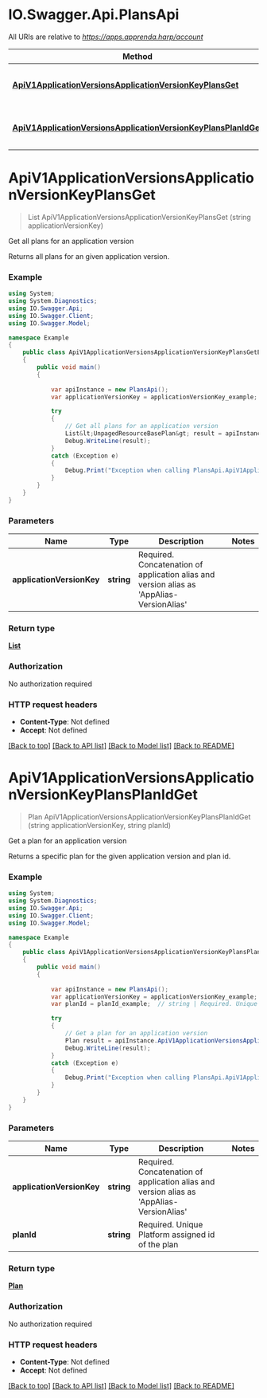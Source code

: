 # IO.Swagger.Api.PlansApi

All URIs are relative to *https://apps.apprenda.harp/account*

Method | HTTP request | Description
------------- | ------------- | -------------
[**ApiV1ApplicationVersionsApplicationVersionKeyPlansGet**](PlansApi.md#apiv1applicationversionsapplicationversionkeyplansget) | **GET** /api/v1/applicationVersions/{applicationVersionKey}/plans | Get all plans for an application version
[**ApiV1ApplicationVersionsApplicationVersionKeyPlansPlanIdGet**](PlansApi.md#apiv1applicationversionsapplicationversionkeyplansplanidget) | **GET** /api/v1/applicationVersions/{applicationVersionKey}/plans/{planId} | Get a plan for an application version


<a name="apiv1applicationversionsapplicationversionkeyplansget"></a>
# **ApiV1ApplicationVersionsApplicationVersionKeyPlansGet**
> List<UnpagedResourceBasePlan> ApiV1ApplicationVersionsApplicationVersionKeyPlansGet (string applicationVersionKey)

Get all plans for an application version

Returns all plans for an given application version.

### Example
```csharp
using System;
using System.Diagnostics;
using IO.Swagger.Api;
using IO.Swagger.Client;
using IO.Swagger.Model;

namespace Example
{
    public class ApiV1ApplicationVersionsApplicationVersionKeyPlansGetExample
    {
        public void main()
        {
            
            var apiInstance = new PlansApi();
            var applicationVersionKey = applicationVersionKey_example;  // string | Required. Concatenation of application alias and version alias as 'AppAlias-VersionAlias'

            try
            {
                // Get all plans for an application version
                List&lt;UnpagedResourceBasePlan&gt; result = apiInstance.ApiV1ApplicationVersionsApplicationVersionKeyPlansGet(applicationVersionKey);
                Debug.WriteLine(result);
            }
            catch (Exception e)
            {
                Debug.Print("Exception when calling PlansApi.ApiV1ApplicationVersionsApplicationVersionKeyPlansGet: " + e.Message );
            }
        }
    }
}
```

### Parameters

Name | Type | Description  | Notes
------------- | ------------- | ------------- | -------------
 **applicationVersionKey** | **string**| Required. Concatenation of application alias and version alias as &#39;AppAlias-VersionAlias&#39; | 

### Return type

[**List<UnpagedResourceBasePlan>**](UnpagedResourceBasePlan.md)

### Authorization

No authorization required

### HTTP request headers

 - **Content-Type**: Not defined
 - **Accept**: Not defined

[[Back to top]](#) [[Back to API list]](../README.md#documentation-for-api-endpoints) [[Back to Model list]](../README.md#documentation-for-models) [[Back to README]](../README.md)

<a name="apiv1applicationversionsapplicationversionkeyplansplanidget"></a>
# **ApiV1ApplicationVersionsApplicationVersionKeyPlansPlanIdGet**
> Plan ApiV1ApplicationVersionsApplicationVersionKeyPlansPlanIdGet (string applicationVersionKey, string planId)

Get a plan for an application version

Returns a specific plan for the given application version and plan id.

### Example
```csharp
using System;
using System.Diagnostics;
using IO.Swagger.Api;
using IO.Swagger.Client;
using IO.Swagger.Model;

namespace Example
{
    public class ApiV1ApplicationVersionsApplicationVersionKeyPlansPlanIdGetExample
    {
        public void main()
        {
            
            var apiInstance = new PlansApi();
            var applicationVersionKey = applicationVersionKey_example;  // string | Required. Concatenation of application alias and version alias as 'AppAlias-VersionAlias'
            var planId = planId_example;  // string | Required. Unique Platform assigned id of the plan

            try
            {
                // Get a plan for an application version
                Plan result = apiInstance.ApiV1ApplicationVersionsApplicationVersionKeyPlansPlanIdGet(applicationVersionKey, planId);
                Debug.WriteLine(result);
            }
            catch (Exception e)
            {
                Debug.Print("Exception when calling PlansApi.ApiV1ApplicationVersionsApplicationVersionKeyPlansPlanIdGet: " + e.Message );
            }
        }
    }
}
```

### Parameters

Name | Type | Description  | Notes
------------- | ------------- | ------------- | -------------
 **applicationVersionKey** | **string**| Required. Concatenation of application alias and version alias as &#39;AppAlias-VersionAlias&#39; | 
 **planId** | **string**| Required. Unique Platform assigned id of the plan | 

### Return type

[**Plan**](Plan.md)

### Authorization

No authorization required

### HTTP request headers

 - **Content-Type**: Not defined
 - **Accept**: Not defined

[[Back to top]](#) [[Back to API list]](../README.md#documentation-for-api-endpoints) [[Back to Model list]](../README.md#documentation-for-models) [[Back to README]](../README.md)

